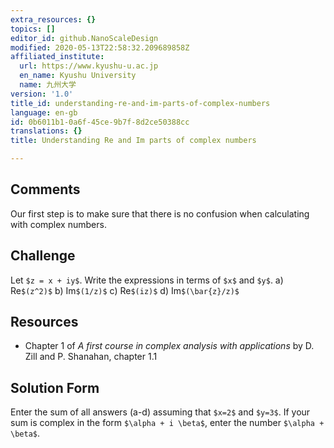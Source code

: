 ```yaml
---
extra_resources: {}
topics: []
editor_id: github.NanoScaleDesign
modified: 2020-05-13T22:58:32.209689858Z
affiliated_institute:
  url: https://www.kyushu-u.ac.jp
  en_name: Kyushu University
  name: 九州大学
version: '1.0'
title_id: understanding-re-and-im-parts-of-complex-numbers
language: en-gb
id: 0b6011b1-0a6f-45ce-9b7f-8d2ce50388cc
translations: {}
title: Understanding Re and Im parts of complex numbers

---
```


## Comments
Our first step is to make sure that there is no confusion when calculating with complex numbers.


## Challenge
Let `$z = x + iy$`. Write the expressions in terms of `$x$` and `$y$`.
   a) Re`$(z^2)$`
   b) Im`$(1/z)$`
   c) Re`$(iz)$`
   d) Im`$(\bar{z}/z)$`

## Resources
- Chapter 1 of *A first course in complex analysis with applications* by D. Zill and P. Shanahan, chapter 1.1


## Solution Form
Enter the sum of all answers (a-d) assuming that `$x=2$` and `$y=3$`.
If your sum is complex in the form `$\alpha + i \beta$`, enter the number `$\alpha + \beta$`.